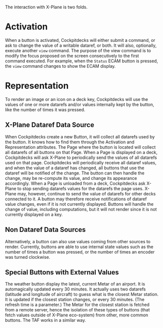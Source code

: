 The interaction with X-Plane is two folds.

# Activation

When a button is activated, Cockpitdecks will either submit a command, or ask to change the value of a writable dataref, or both.
It will also, optionally, execute another `view` command. The purpose of the view command is to modify the focus proposed on the screen consecutively to the first command executed. For example, when the `Status` ECAM button is pressed, the `view` command changes to show the ECAM display.

# Representation
To render an image or an icon on a deck key, Cockpitdecks will use the values of one or more datarefs and/or values internally kept by the button, like the number of times it was pressed.

## X-Plane Dataref Data Source
When Cockpitdecks create a new Button, it will collect all datarefs used by the button. It knows how to find them through the Activation and Representation attributes.
The Page where the button is located will collect all datarefs of all buttons on that Page.
When a Page is displayed on a deck, Cockpitdecks will ask X-Plane to periodically send the values of all datarefs used on that page.
Cockpitdecks will periodically receive all dataref values, and when the value of a dataref has changed, all buttons that use the dataref will be notified of the change. The button can then handle the change, may be re-compute its value, and change its appearance accordingly.
When a Page is unloaded from a deck, Cockpitdecks ask X-Plane to stop sending datarefs values for the datarefs the page uses. X-Plane may, however, continue to send the value of datarefs for other decks connected to it. A button may therefore receive notifications of dataref value changes, even if it is not currently displayed. Buttons will handle the change of value, including computations, but it will not render since it is not currently displayed on a key.

## Non Dataref Data Sources
Alternatively, a button can also use values coming from other sources to render. Currently, buttons are able to use internal state values such as the number of times a button was pressed, or the number of times an encoder was turned clockwise.

## Special Buttons with External Values
The weather button display the latest, current Metar of an airport. It is automagically updated every 30 minutes. It actually uses two datarefs (latitude and longitude of aircraft) to guess what is the closest Metar station. It is updated if the closest station changes, or every 30 minutes. (The refresh time is a parameter.)
The Metar for the closest station is fetched from a remote server, hence the isolation of these types of buttons (that fetch values outside of X-Plane eco-system) from other, more common buttons.
The TAF works in a similar way.